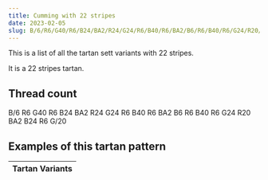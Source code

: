 ```yaml
---
title: Cumming with 22 stripes
date: 2023-02-05
slug: B/6/R6/G40/R6/B24/BA2/R24/G24/R6/B40/R6/BA2/B6/R6/B40/R6/G24/R20/BA2/B24/R6/G/20
---
```

This is a list of all the tartan sett variants with 22 stripes.

It is a 22 stripes tartan.


## Thread count
B/6 R6 G40 R6 B24 BA2 R24 G24 R6 B40 R6 BA2 B6 R6 B40 R6 G24 R20 BA2 B24 R6 G/20

## Examples of this tartan pattern

| Tartan Variants |
|---------------|
